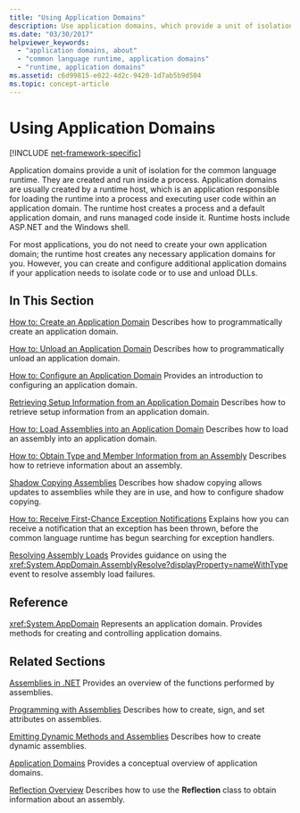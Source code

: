 ```yaml
---
title: "Using Application Domains"
description: Use application domains, which provide a unit of isolation for the common language runtime (CLR). Application domains are created and run inside a process.
ms.date: "03/30/2017"
helpviewer_keywords:
  - "application domains, about"
  - "common language runtime, application domains"
  - "runtime, application domains"
ms.assetid: c6d99815-e022-4d2c-9420-1d7ab5b9d504
ms.topic: concept-article
---
```

# Using Application Domains

[!INCLUDE [net-framework-specific](../includes/net-framework-specific.md)]

Application domains provide a unit of isolation for the common language runtime. They are created and run inside a process. Application domains are usually created by a runtime host, which is an application responsible for loading the runtime into a process and executing user code within an application domain. The runtime host creates a process and a default application domain, and runs managed code inside it. Runtime hosts include ASP.NET and the Windows shell.

For most applications, you do not need to create your own application domain; the runtime host creates any necessary application domains for you. However, you can create and configure additional application domains if your application needs to isolate code or to use and unload DLLs.

## In This Section

[How to: Create an Application Domain](how-to-create-an-application-domain.md)
Describes how to programmatically create an application domain.

[How to: Unload an Application Domain](how-to-unload-an-application-domain.md)
Describes how to programmatically unload an application domain.

[How to: Configure an Application Domain](how-to-configure-an-application-domain.md)
Provides an introduction to configuring an application domain.

[Retrieving Setup Information from an Application Domain](retrieve-setup-information.md)
Describes how to retrieve setup information from an application domain.

[How to: Load Assemblies into an Application Domain](how-to-load-assemblies-into-an-application-domain.md)
Describes how to load an assembly into an application domain.

[How to: Obtain Type and Member Information from an Assembly](../../fundamentals/reflection/get-type-member-information.md)
Describes how to retrieve information about an assembly.

[Shadow Copying Assemblies](shadow-copy-assemblies.md)
Describes how shadow copying allows updates to assemblies while they are in use, and how to configure shadow copying.

[How to: Receive First-Chance Exception Notifications](how-to-receive-first-chance-exception-notifications.md)
Explains how you can receive a notification that an exception has been thrown, before the common language runtime has begun searching for exception handlers.

[Resolving Assembly Loads](../../standard/assembly/resolve-loads.md)
Provides guidance on using the <xref:System.AppDomain.AssemblyResolve?displayProperty=nameWithType> event to resolve assembly load failures.

## Reference

<xref:System.AppDomain>
Represents an application domain. Provides methods for creating and controlling application domains.

## Related Sections

[Assemblies in .NET](../../standard/assembly/index.md)
Provides an overview of the functions performed by assemblies.

[Programming with Assemblies](../../standard/assembly/index.md)
Describes how to create, sign, and set attributes on assemblies.

[Emitting Dynamic Methods and Assemblies](../../fundamentals/reflection/emitting-dynamic-methods-and-assemblies.md)
Describes how to create dynamic assemblies.

[Application Domains](application-domains.md)
Provides a conceptual overview of application domains.

[Reflection Overview](../../fundamentals/reflection/reflection.md)
Describes how to use the **Reflection** class to obtain information about an assembly.
